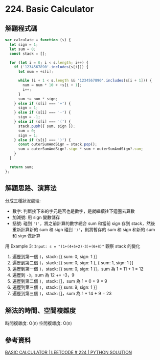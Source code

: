 # 224. Basic Calculator

## 解題程式碼

```javascript
var calculate = function (s) {
  let sign = 1;
  let sum = 0;
  const stack = [];

  for (let i = 0; i < s.length; i++) {
    if ('1234567890'.includes(s[i])) {
      let num = +s[i];

      while (i + 1 < s.length && '1234567890'.includes(s[i + 1])) {
        num = num * 10 + +s[i + 1];
        i++;
      }
      sum += num * sign;
    } else if (s[i] === '+') {
      sign = 1;
    } else if (s[i] === '-') {
      sign = -1;
    } else if (s[i] === '(') {
      stack.push({ sum, sign });
      sum = 0;
      sign = 1;
    } else if (s[i] === ')') {
      const outerSumAndSign = stack.pop();
      sum = outerSumAndSign?.sign * sum + outerSumAndSign?.sum;
    }
  }

  return sum;
};
```

## 解題思路、演算法

分成三種狀況處理:

* 數字: 判斷接下來的字元是否也是數字，是就繼續往下迴圈去算數
* 加減號: 用 sign 變數儲存
* 括號: 碰到 `'('`，將之前計算的數字總合 sum 和當前 sign 存到 stack，然後重新計算新的 sum 和 sign
碰到 `')'`，則將暫存的 sum 和 sign 和新的 sum 和 sign 做計算

用 Example 3: `Input: s = "(1+(4+5+2)-3)+(6+8)"` 觀察 stack 的變化

1. 遍歷到第一個 `(`，stack: [{ sum: 0, sign: 1 }]
2. 遍歷到第二個 `(`，stack: [{ sum: 0, sign: 1 }, { sum: 1, sign: 1 }]
3. 遍歷到第一個 `)`，stack: [{ sum: 0, sign: 1 }]，sum 為 1 * 11 + 1 = 12
4. 遍歷到 `-3`，sum 為 12 += -3，9
5. 遍歷到第二個 `)`，stack: []，sum 為 1 * 0 + 9 = 9
6. 遍歷到第三個 `(`，stack: [{ sum: 9, sign: 1 }]
7. 遍歷到第三個 `)`，stack: []，sum 為 1 * 14 + 9 = 23

## 解法的時間、空間複雜度

時間複雜度: O(n)
空間複雜度: O(n)

## 參考資料

[BASIC CALCULATOR | LEETCODE # 224 | PYTHON SOLUTION](https://youtu.be/zsJ-J08Qgdk)
